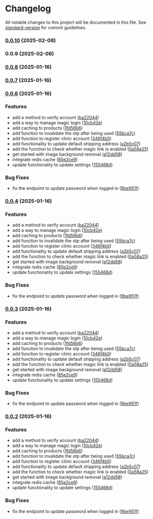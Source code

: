 # Changelog

All notable changes to this project will be documented in this file. See [standard-version](https://github.com/conventional-changelog/standard-version) for commit guidelines.

### [0.0.10](https://github.com/bkiprono/zaito-invoicing-api/compare/v0.0.9...v0.0.10) (2025-02-08)

### 0.0.9 (2025-02-08)

### [0.0.8](https://github.com/bdcomputing/dental-api/compare/v0.0.7...v0.0.8) (2025-01-16)

### [0.0.7](https://github.com/bdcomputing/dental-api/compare/v0.0.6...v0.0.7) (2025-01-16)

### [0.0.6](https://github.com/bdcomputing/dental-api/compare/v0.0.5...v0.0.6) (2025-01-16)


### Features

* add a method to verify account ([ba22044](https://github.com/bdcomputing/dental-api/commit/ba220447381b2cf9adc9e722bb92e47bb521d2b3))
* add a way to manage magic login ([10cb42e](https://github.com/bdcomputing/dental-api/commit/10cb42e429110f163a25975826f4353d1dfa3e72))
* add caching to products ([1fd56b6](https://github.com/bdcomputing/dental-api/commit/1fd56b693b3e050a8d3cfb228541839216b63f6f))
* add function to invalidate the otp after being used ([55bca7c](https://github.com/bdcomputing/dental-api/commit/55bca7c43ae7d7221f63743ccf2cce53efabd883))
* add function to register clinic account ([346f4b0](https://github.com/bdcomputing/dental-api/commit/346f4b042f56692cbe0956b8042ea8da2e6f2471))
* add functionality to update default shipping address ([a2b5c07](https://github.com/bdcomputing/dental-api/commit/a2b5c07531e5c007b94fa4203c0e0e91e668f393))
* add the function to check whether magic link is enabled ([0a58a25](https://github.com/bdcomputing/dental-api/commit/0a58a253e8ffc7c7612f595ca643cebc74198026))
* get started with image background removal ([a12dd58](https://github.com/bdcomputing/dental-api/commit/a12dd586960f84fbf719b6cfa6710c347af0a8d9))
* integrate redis cache ([85e2ce9](https://github.com/bdcomputing/dental-api/commit/85e2ce9496cc57c972681e375b71c9ed45b5c36a))
* update functionality to update settings ([155468d](https://github.com/bdcomputing/dental-api/commit/155468d3de0ea868c40572aea88713e198dcb8f8))


### Bug Fixes

* fix the endpoint to update password when logged in ([9be951f](https://github.com/bdcomputing/dental-api/commit/9be951fcd5eaa2077ac50077d33173c65affb577))

### [0.0.4](https://github.com/bdcomputing/dental-api/compare/v0.0.5...v0.0.4) (2025-01-16)


### Features

* add a method to verify account ([ba22044](https://github.com/bdcomputing/dental-api/commit/ba220447381b2cf9adc9e722bb92e47bb521d2b3))
* add a way to manage magic login ([10cb42e](https://github.com/bdcomputing/dental-api/commit/10cb42e429110f163a25975826f4353d1dfa3e72))
* add caching to products ([1fd56b6](https://github.com/bdcomputing/dental-api/commit/1fd56b693b3e050a8d3cfb228541839216b63f6f))
* add function to invalidate the otp after being used ([55bca7c](https://github.com/bdcomputing/dental-api/commit/55bca7c43ae7d7221f63743ccf2cce53efabd883))
* add function to register clinic account ([346f4b0](https://github.com/bdcomputing/dental-api/commit/346f4b042f56692cbe0956b8042ea8da2e6f2471))
* add functionality to update default shipping address ([a2b5c07](https://github.com/bdcomputing/dental-api/commit/a2b5c07531e5c007b94fa4203c0e0e91e668f393))
* add the function to check whether magic link is enabled ([0a58a25](https://github.com/bdcomputing/dental-api/commit/0a58a253e8ffc7c7612f595ca643cebc74198026))
* get started with image background removal ([a12dd58](https://github.com/bdcomputing/dental-api/commit/a12dd586960f84fbf719b6cfa6710c347af0a8d9))
* integrate redis cache ([85e2ce9](https://github.com/bdcomputing/dental-api/commit/85e2ce9496cc57c972681e375b71c9ed45b5c36a))
* update functionality to update settings ([155468d](https://github.com/bdcomputing/dental-api/commit/155468d3de0ea868c40572aea88713e198dcb8f8))


### Bug Fixes

* fix the endpoint to update password when logged in ([9be951f](https://github.com/bdcomputing/dental-api/commit/9be951fcd5eaa2077ac50077d33173c65affb577))

### [0.0.3](https://github.com/bdcomputing/dental-api/compare/v0.0.5...v0.0.3) (2025-01-16)


### Features

* add a method to verify account ([ba22044](https://github.com/bdcomputing/dental-api/commit/ba220447381b2cf9adc9e722bb92e47bb521d2b3))
* add a way to manage magic login ([10cb42e](https://github.com/bdcomputing/dental-api/commit/10cb42e429110f163a25975826f4353d1dfa3e72))
* add caching to products ([1fd56b6](https://github.com/bdcomputing/dental-api/commit/1fd56b693b3e050a8d3cfb228541839216b63f6f))
* add function to invalidate the otp after being used ([55bca7c](https://github.com/bdcomputing/dental-api/commit/55bca7c43ae7d7221f63743ccf2cce53efabd883))
* add function to register clinic account ([346f4b0](https://github.com/bdcomputing/dental-api/commit/346f4b042f56692cbe0956b8042ea8da2e6f2471))
* add functionality to update default shipping address ([a2b5c07](https://github.com/bdcomputing/dental-api/commit/a2b5c07531e5c007b94fa4203c0e0e91e668f393))
* add the function to check whether magic link is enabled ([0a58a25](https://github.com/bdcomputing/dental-api/commit/0a58a253e8ffc7c7612f595ca643cebc74198026))
* get started with image background removal ([a12dd58](https://github.com/bdcomputing/dental-api/commit/a12dd586960f84fbf719b6cfa6710c347af0a8d9))
* integrate redis cache ([85e2ce9](https://github.com/bdcomputing/dental-api/commit/85e2ce9496cc57c972681e375b71c9ed45b5c36a))
* update functionality to update settings ([155468d](https://github.com/bdcomputing/dental-api/commit/155468d3de0ea868c40572aea88713e198dcb8f8))


### Bug Fixes

* fix the endpoint to update password when logged in ([9be951f](https://github.com/bdcomputing/dental-api/commit/9be951fcd5eaa2077ac50077d33173c65affb577))

### [0.0.2](https://github.com/bdcomputing/dental-api/compare/v0.0.5...v0.0.2) (2025-01-16)


### Features

* add a method to verify account ([ba22044](https://github.com/bdcomputing/dental-api/commit/ba220447381b2cf9adc9e722bb92e47bb521d2b3))
* add a way to manage magic login ([10cb42e](https://github.com/bdcomputing/dental-api/commit/10cb42e429110f163a25975826f4353d1dfa3e72))
* add caching to products ([1fd56b6](https://github.com/bdcomputing/dental-api/commit/1fd56b693b3e050a8d3cfb228541839216b63f6f))
* add function to invalidate the otp after being used ([55bca7c](https://github.com/bdcomputing/dental-api/commit/55bca7c43ae7d7221f63743ccf2cce53efabd883))
* add function to register clinic account ([346f4b0](https://github.com/bdcomputing/dental-api/commit/346f4b042f56692cbe0956b8042ea8da2e6f2471))
* add functionality to update default shipping address ([a2b5c07](https://github.com/bdcomputing/dental-api/commit/a2b5c07531e5c007b94fa4203c0e0e91e668f393))
* add the function to check whether magic link is enabled ([0a58a25](https://github.com/bdcomputing/dental-api/commit/0a58a253e8ffc7c7612f595ca643cebc74198026))
* get started with image background removal ([a12dd58](https://github.com/bdcomputing/dental-api/commit/a12dd586960f84fbf719b6cfa6710c347af0a8d9))
* integrate redis cache ([85e2ce9](https://github.com/bdcomputing/dental-api/commit/85e2ce9496cc57c972681e375b71c9ed45b5c36a))
* update functionality to update settings ([155468d](https://github.com/bdcomputing/dental-api/commit/155468d3de0ea868c40572aea88713e198dcb8f8))


### Bug Fixes

* fix the endpoint to update password when logged in ([9be951f](https://github.com/bdcomputing/dental-api/commit/9be951fcd5eaa2077ac50077d33173c65affb577))
